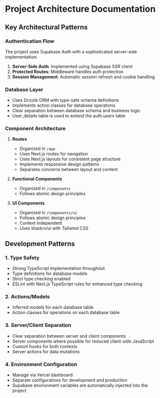 # Project Architecture Documentation

## Key Architectural Patterns

### Authentication Flow
The project uses Supabase Auth with a sophisticated server-side implementation:

1. **Server-Side Auth**: Implemented using Supabase SSR client
2. **Protected Routes**: Middleware handles auth protection
3. **Session Management**: Automatic session refresh and cookie handling

### Database Layer
- Uses Drizzle ORM with type-safe schema definitions
- Implements action classes for database operations
- Clear separation between database schema and business logic
- User_details table is used to extend the auth.users table

### Component Architecture
1. **Routes**
   - Organized in `/app`
   - Uses Next.js routes for navigation
   - Uses Next.js layouts for consistent page structure
   - Implements responsive design patterns
   - Separates concerns between layout and content

2. **Functional Components**
   - Organized in `/components`
   - Follows atomic design principles

3. **UI Components**
   - Organized in `/components/ui`
   - Follows atomic design principles
   - Context independent
   - Uses shadcn/ui with Tailwind CSS

## Development Patterns

### 1. Type Safety
- Strong TypeScript implementation throughout
- Type definitions for database models
- Strict type checking enabled
- ESLint with Next.js TypeScript rules for enhanced type checking

### 2. Actions/Models
- Inferred models for each database table
- Action classes for operations on each database table

### 3. Server/Client Separation
- Clear separation between server and client components
- Server components where possible for reduced client-side JavaScript
- Custom hooks for both contexts
- Server actions for data mutations

### 4. Environment Configuration
- Manage via Vercel dashboard
- Separate configurations for development and production
- Supabase environment variables are automatically injected into the project
